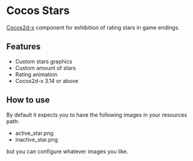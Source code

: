 Cocos Stars
===

[Cocos2d-x](http://cocos2d-x.org/) component for exhibition of rating stars in game endings.

## Features

* Custom stars graphics
* Custom amount of stars
* Rating animation
* Cocos2d-x 3.14 or above

## How to use

By default it expects you to have the following images in your resources path:

* active_star.png
* inactive_star.png

but you can configure whatever images you like.
